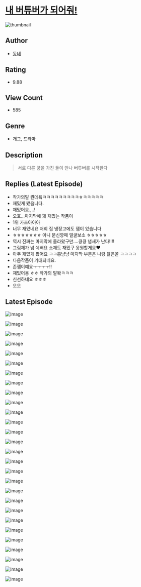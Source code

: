 # [내 버튜버가 되어줘!](https://comic.naver.com/challenge/list?titleId=811165)
![thumbnail](https://image-comic.pstatic.net/user_contents_data/challenge_comic/2023/05/25/281883/upload_3774637931728299319_480x623.jpeg)

## Author
- [동네](https://comic.naver.com/artistTitle?id=281883)

## Rating
- 9.88

## View Count
- 585

## Genre
- 개그, 드라마

## Description
> 서로 다른 꿈을 가진 둘이 만나 버튜버를 시작한다

## Replies (Latest Episode)
- 작가의말 뭔데욬ㅋㅋㅋㅋㅋㅋㅋㅋㅋㅎㅋㅋㅋㅋㅋ
- 재밌게 봤읍니다.
- 재밌어요.,..!
- 오호...마지막에 꽤 재밌는 작품이
- 1위 가즈아아아
- 너무 재밌네요 저희 집 냉장고에도 잼이 있습니다
- ㅎㅎㅎㅎㅎㅎㅎ 아니 문신깡패 얼굴보소 ㅎㅎㅎㅎㅎ
- 역시 진짜는 마지막에 올라왔구만....킁킁 냄새가 난다!!!!
- 그림체가 넘 예뻐요 소재도 재밌구 응원할게요❤️
- 아주 재밌게 봤어요 ㅋㅋ훙냥냥 마지막 부분은 나랑 닮은꼴 ㅋㅋㅋㅋ
- 다음작품이 기대되네요.
- 존잼이예요ㅜㅜㅜㅜ!!
- 재밌어용 ㅎㅎ 작가의 말봨ㅋㅋㅋ
- 신선하네요 ㅎㅎㅎ
- 오오

## Latest Episode
![image](https://image-comic.pstatic.net/user_contents_data/challenge_comic/2023/05/25/281883/upload_4122313623109513529.jpeg)

![image](https://image-comic.pstatic.net/user_contents_data/challenge_comic/2023/05/25/281883/upload_3702861829847003445.jpeg)

![image](https://image-comic.pstatic.net/user_contents_data/challenge_comic/2023/05/25/281883/upload_3847307953773361510.jpeg)

![image](https://image-comic.pstatic.net/user_contents_data/challenge_comic/2023/05/25/281883/upload_4123102871400035127.jpeg)

![image](https://image-comic.pstatic.net/user_contents_data/challenge_comic/2023/05/25/281883/upload_3907266548370519351.jpeg)

![image](https://image-comic.pstatic.net/user_contents_data/challenge_comic/2023/05/25/281883/upload_7003434298035615539.jpeg)

![image](https://image-comic.pstatic.net/user_contents_data/challenge_comic/2023/05/25/281883/upload_3990863688807572791.jpeg)

![image](https://image-comic.pstatic.net/user_contents_data/challenge_comic/2023/05/25/281883/upload_4134977588359935329.jpeg)

![image](https://image-comic.pstatic.net/user_contents_data/challenge_comic/2023/05/25/281883/upload_4049080646748942902.jpeg)

![image](https://image-comic.pstatic.net/user_contents_data/challenge_comic/2023/05/25/281883/upload_7089005984390067302.jpeg)

![image](https://image-comic.pstatic.net/user_contents_data/challenge_comic/2023/05/25/281883/upload_7076340705554348345.jpeg)

![image](https://image-comic.pstatic.net/user_contents_data/challenge_comic/2023/05/25/281883/upload_7378082804106672181.jpeg)

![image](https://image-comic.pstatic.net/user_contents_data/challenge_comic/2023/05/25/281883/upload_3617576204702660914.jpeg)

![image](https://image-comic.pstatic.net/user_contents_data/challenge_comic/2023/05/25/281883/upload_3847541045980324401.jpeg)

![image](https://image-comic.pstatic.net/user_contents_data/challenge_comic/2023/05/25/281883/upload_7234298750211286582.jpeg)

![image](https://image-comic.pstatic.net/user_contents_data/challenge_comic/2023/05/25/281883/upload_3617346200600459317.jpeg)

![image](https://image-comic.pstatic.net/user_contents_data/challenge_comic/2023/05/25/281883/upload_3775199787250377780.jpeg)

![image](https://image-comic.pstatic.net/user_contents_data/challenge_comic/2023/05/25/281883/upload_3833186930266367587.jpeg)

![image](https://image-comic.pstatic.net/user_contents_data/challenge_comic/2023/05/25/281883/upload_7220457908057027681.jpeg)

![image](https://image-comic.pstatic.net/user_contents_data/challenge_comic/2023/05/25/281883/upload_3918471662826696761.jpeg)

![image](https://image-comic.pstatic.net/user_contents_data/challenge_comic/2023/05/25/281883/upload_7233400264544302949.jpeg)

![image](https://image-comic.pstatic.net/user_contents_data/challenge_comic/2023/05/25/281883/upload_7233119875436328760.jpeg)

![image](https://image-comic.pstatic.net/user_contents_data/challenge_comic/2023/05/25/281883/upload_7162468573903139635.jpeg)

![image](https://image-comic.pstatic.net/user_contents_data/challenge_comic/2023/05/25/281883/upload_3847818333263180388.jpeg)

![image](https://image-comic.pstatic.net/user_contents_data/challenge_comic/2023/05/25/281883/upload_3558184989700142438.jpeg)

![image](https://image-comic.pstatic.net/user_contents_data/challenge_comic/2023/05/25/281883/upload_3904958651280995124.jpeg)

![image](https://image-comic.pstatic.net/user_contents_data/challenge_comic/2023/05/25/281883/upload_4134921723703605557.jpeg)

![image](https://image-comic.pstatic.net/user_contents_data/challenge_comic/2023/05/25/281883/upload_3544721280054145378.jpeg)
